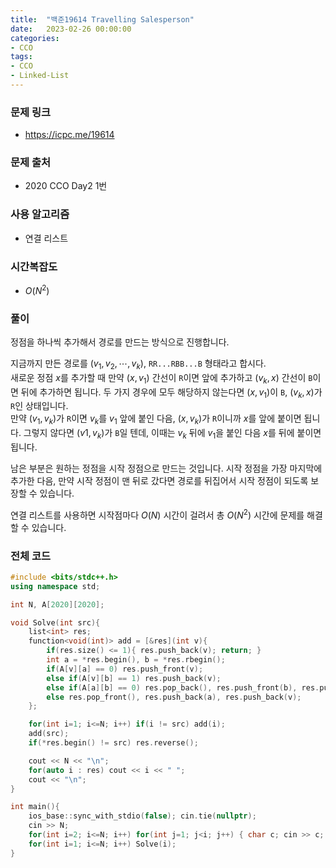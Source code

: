 ```yaml
---
title:  "백준19614 Travelling Salesperson"
date:   2023-02-26 00:00:00
categories:
- CCO
tags:
- CCO
- Linked-List
---
```


### 문제 링크
* https://icpc.me/19614

### 문제 출처
* 2020 CCO Day2 1번

### 사용 알고리즘
* 연결 리스트

### 시간복잡도
* $O(N^2)$

### 풀이
정점을 하나씩 추가해서 경로를 만드는 방식으로 진행합니다.

지금까지 만든 경로를 $(v_1, v_2, \cdots, v_k)$, `RR...RBB...B` 형태라고 합시다.<br>
새로운 정점 $x$를 추가할 때 만약 $(x, v_1)$ 간선이 `R`이면 앞에 추가하고 $(v_k, x)$ 간선이 `B`이면 뒤에 추가하면 됩니다. 두 가지 경우에 모두 해당하지 않는다면 $(x, v_1)$이 `B`, $(v_k, x)$가 `R`인 상태입니다.<br>
만약 $(v_1,v_k)$가 `R`이면 $v_k$를 $v_1$ 앞에 붙인 다음, $(x,v_k)$가 `R`이니까 $x$를 앞에 붙이면 됩니다. 그렇지 않다면 $(v1,v_k)$가 `B`일 텐데, 이때는 $v_k$ 뒤에 $v_1$을 붙인 다음 $x$를 뒤에 붙이면 됩니다.

남은 부분은 원하는 정점을 시작 정점으로 만드는 것입니다. 시작 정점을 가장 마지막에 추가한 다음, 만약 시작 정점이 맨 뒤로 갔다면 경로를 뒤집어서 시작 정점이 되도록 보장할 수 있습니다.

연결 리스트를 사용하면 시작점마다 $O(N)$ 시간이 걸려서 총 $O(N^2)$ 시간에 문제를 해결할 수 있습니다.

### 전체 코드
```cpp
#include <bits/stdc++.h>
using namespace std;

int N, A[2020][2020];

void Solve(int src){
    list<int> res;
    function<void(int)> add = [&res](int v){
        if(res.size() <= 1){ res.push_back(v); return; }
        int a = *res.begin(), b = *res.rbegin();
        if(A[v][a] == 0) res.push_front(v);
        else if(A[v][b] == 1) res.push_back(v);
        else if(A[a][b] == 0) res.pop_back(), res.push_front(b), res.push_front(v);
        else res.pop_front(), res.push_back(a), res.push_back(v);
    };

    for(int i=1; i<=N; i++) if(i != src) add(i);
    add(src);
    if(*res.begin() != src) res.reverse();

    cout << N << "\n";
    for(auto i : res) cout << i << " ";
    cout << "\n";
}

int main(){
    ios_base::sync_with_stdio(false); cin.tie(nullptr);
    cin >> N;
    for(int i=2; i<=N; i++) for(int j=1; j<i; j++) { char c; cin >> c; A[i][j] = A[j][i] = c == 'B'; }
    for(int i=1; i<=N; i++) Solve(i);
}
```
